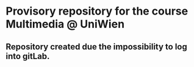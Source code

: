 # Provisory repository for the course Multimedia @ UniWien

## Repository created due the impossibility to log into gitLab.
